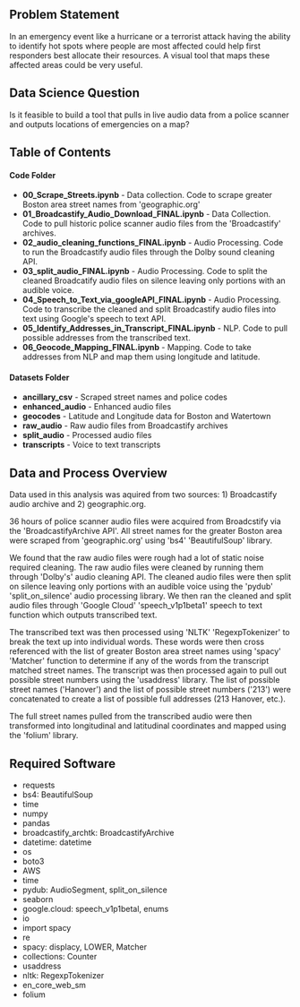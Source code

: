 ## Problem Statement

In an emergency event like a hurricane or a terrorist attack having the ability to identify hot spots where people are most affected could help first responders best allocate their resources. A visual tool that maps these affected areas could be very useful.


## Data Science Question

Is it feasible to build a tool that pulls in live audio data from a police scanner and outputs locations of emergencies on a map?

## Table of Contents

#### Code Folder

- **00_Scrape_Streets.ipynb** - Data collection. Code to scrape greater Boston area street names from 'geographic.org'
- **01_Broadcastify_Audio_Download_FINAL.ipynb** - Data Collection. Code to pull historic police scanner audio files from the 'Broadcastify' archives.
- **02_audio_cleaning_functions_FINAL.ipynb** - Audio Processing. Code to run the Broadcastify audio files through the Dolby sound cleaning API.
- **03_split_audio_FINAL.ipynb** - Audio Processing. Code to split the cleaned Broadcatify audio files on silence leaving only portions with an audible voice.
- **04_Speech_to_Text_via_googleAPI_FINAL.ipynb** - Audio Processing. Code to transcribe the cleaned and split Broadcastify audio files into text using Google's speech to text API.
- **05_Identify_Addresses_in_Transcript_FINAL.ipynb** - NLP. Code to pull possible addresses from the transcribed text.
- **06_Geocode_Mapping_FINAL.ipynb** - Mapping. Code to take addresses from NLP and map them using longitude and latitude.

#### Datasets Folder

- **ancillary_csv** - Scraped street names and police codes
- **enhanced_audio** - Enhanced audio files
- **geocodes** - Latitude and Longitude data for Boston and Watertown
- **raw_audio** - Raw audio files from Broadcastify archives
- **split_audio** - Processed audio files
- **transcripts** - Voice to text transcripts

## Data and Process Overview

Data used in this analysis was aquired from two sources: 1) Broadcastify audio archive and 2) geographic.org.

36 hours of police scanner audio files were acquired from Broadcstify via the 'BroadcastifyArchive API'. All street names for the greater Boston area were scraped from 'geographic.org' using 'bs4' 'BeautifulSoup' library.

We found that the raw audio files were rough had a lot of static noise required cleaning. The raw audio files were cleaned by running them through 'Dolby's' audio cleaning API.  The cleaned audio files were then split on silence leaving only portions with an audible voice using the 'pydub' 'split_on_silence' audio processing library. We then ran the cleaned and split audio files through 'Google Cloud' 'speech_v1p1beta1' speech to text function which outputs transcribed text.

The transcribed text was then processed using 'NLTK' 'RegexpTokenizer' to break the text up into individual words. These words were then cross referenced with the list of greater Boston area street names using 'spacy' 'Matcher' function to determine if any of the words from the transcript matched street names. The transcript was then processed again to pull out possible street numbers using the 'usaddress' library. The list of possible street names ('Hanover') and the list of possible street numbers ('213') were concatenated to create a list of possible full addresses (213 Hanover, etc.).

The full street names pulled from the transcribed audio were then transformed into longitudinal and latitudinal coordinates and mapped using the 'folium' library.


## Required Software

- requests
- bs4: BeautifulSoup
- time
- numpy
- pandas
- broadcastify_archtk: BroadcastifyArchive
- datetime: datetime
- os
- boto3
- AWS
- time
- pydub: AudioSegment, split_on_silence
- seaborn
- google.cloud: speech_v1p1betal, enums
- io
- import spacy
- re
- spacy: displacy, LOWER, Matcher
- collections: Counter
- usaddress
- nltk: RegexpTokenizer
- en_core_web_sm
- folium
